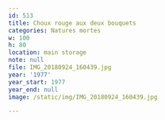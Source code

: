 ```yaml
---
id: 513
title: Choux rouge aux deux bouquets
categories: Natures mortes
w: 100
h: 80
location: main storage
note: null
file: IMG_20180924_160439.jpg
year: '1977'
year_start: 1977
year_end: null
image: /static/img/IMG_20180924_160439.jpg

---
```

